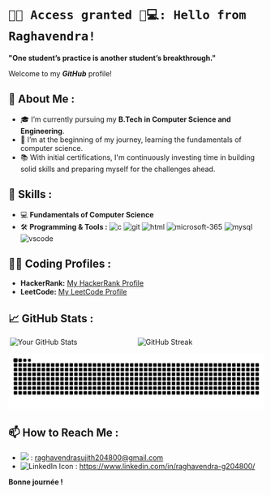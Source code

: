 # `🔐✅ Access granted 🤖💻: Hello from Raghavendra!`

**"One student’s practice is another student’s breakthrough."**

Welcome to my ***GitHub*** profile!

## 🚀 About Me :

- 🎓 I’m currently pursuing my **B.Tech in Computer Science and Engineering**.
- 🌱 I’m at the beginning of my journey, learning the fundamentals of computer science.
- 📚 With initial certifications, I'm continuously investing time in building solid skills and preparing myself for the challenges ahead.

## 💼 Skills : 

- 💻 **Fundamentals of Computer Science**
- 🛠 **Programming & Tools :** 
  <img src="https://skillicons.dev/icons?i=c" width="20" height="20" alt="c"/>
  <img src="https://skillicons.dev/icons?i=git" width="20" height="20" alt="git"/>
  <img src="https://skillicons.dev/icons?i=html" width="20" height="20" alt="html"/>
  <img src="https://img.icons8.com/fluency/240/microsoft-365.png" width="20" height="20" alt="microsoft-365"/>
  <img src="https://skillicons.dev/icons?i=mysql" width="20" height="20" alt="mysql"/>
  <img src="https://skillicons.dev/icons?i=vscode" width="20" height="20" alt="vscode"/>


## 🧑‍💻 Coding Profiles :

- **HackerRank:** [My HackerRank Profile](https://www.hackerrank.com/profile/sasly204800)
- **LeetCode:** [My LeetCode Profile](https://leetcode.com/u/sasly204800/)

## 📈 GitHub Stats :

<div style="display: flex; justify-content: space-around; width: 100%;">
  <img src="https://github-readme-stats.vercel.app/api?username=sasly2048&show_icons=true&theme=radical&card_width=450" alt="Your GitHub Stats" style="width: 49%;" />
  <img src="https://streak-stats.demolab.com/?user=sasly2048&theme=dark&card_width=450" alt="GitHub Streak" style="width: 49%;" />
</div>
<p align="center">
  <img src="https://raw.githubusercontent.com/sasly2048/sasly2048/output/github-contribution-grid-snake.svg" alt="snake" />
</p>

## 📫 How to Reach Me :

- <img src="https://skillicons.dev/icons?i=gmail" width="20" /> : raghavendrasujith204800@gmail.com
- <img src="https://skillicons.dev/icons?i=linkedin" width="20" alt="LinkedIn Icon" /> : https://www.linkedin.com/in/raghavendra-g204800/


**Bonne journée !**
